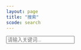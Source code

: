 ```yaml
---
layout: page
title: "搜索"
scode: search
---
```


<input type="text" class="search-input" placeholder="请输入关键词...">
<ul class="search-results"></ul>


<script>

  async function fetchPosts() {
    const response = await fetch("{{ site.baseurl }}/search.json");
    const posts = await response.json();
    return posts;
  }

  function filterPosts(posts, query) {
    return posts.filter(post => {
      const content = `${post.title} ${post.tags} ${post.content}`.toLowerCase();
      return content.includes(query.toLowerCase());
    });
  }

  function displayResults(results) {
    const resultsContainer = document.querySelector(".search-results");
    resultsContainer.innerHTML = results.map(post => `
		  <a href="${post.url}" class="search-card">
		    <li>
		      ${post.title}
		      <small>${post.date} ${post.tags}</small>
		    </li>
		  </a>
		`).join('');
  }

  document.querySelector(".search-input").addEventListener("input", async (event) => {
    const query = event.target.value.trim();
    const posts = await fetchPosts();
    const results = filterPosts(posts, query);
    displayResults(results);
  });
</script>
